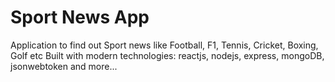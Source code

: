 # Sport News App

Application to find out Sport news like Football, F1, Tennis, Cricket, Boxing, Golf etc
Built with modern technologies: reactjs, nodejs, express, mongoDB, jsonwebtoken and more...
